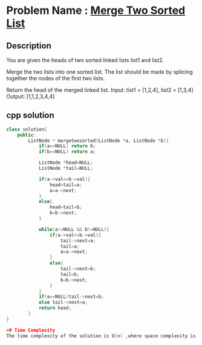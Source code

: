 # Problem Name : [Merge Two Sorted List](https://leetcode.com/problems/MergeTwoSortedList)

## Description
You are given the heads of two sorted linked lists list1 and list2.

Merge the two lists into one sorted list. The list should be made by splicing together the nodes of the first two lists.

Return the head of the merged linked list.
Input: list1 = [1,2,4], list2 = [1,3,4]
Output: [1,1,2,3,4,4]


## cpp solution
```cpp
class solution{
    public:
        ListNode * mergetwosorted(ListNode *a, ListNode *b){
            if(a==NULL) return b;
            if(b==NULL) return a;

            ListNode *head=NULL;
            ListNode *tail=NULL;

            if(a->val<=b->val){
                head=tail=a;
                a=a->next;
            }
            else{
                head=tail=b;
                b=b->next;
            }

            while(a!=NULL && b!=NULL){
                if(a->val<=b->val){
                    tail->next=a;
                    tail=a;
                    a=a->next;
                }
                else{
                    tail->next=b;
                    tail=b;
                    b=b->next;
                }
            }
            if(a==NULL)tail->next=b;
            else tail->next=a;
            return head;
        }
}

## Time Complexity
The time complexity of the solution is O(n) ,where space complexity is O(1).





